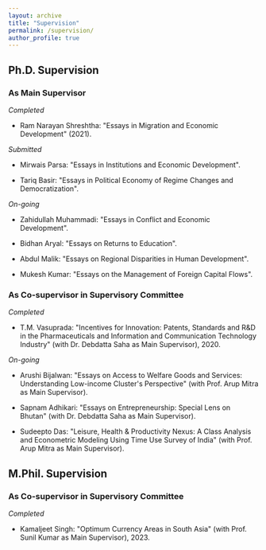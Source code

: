 ```yaml
---
layout: archive
title: "Supervision"
permalink: /supervision/
author_profile: true
---
```


## Ph.D. Supervision

### As Main Supervisor

*Completed*

* Ram Narayan Shreshtha: "Essays in Migration and Economic Development" (2021).

*Submitted*

* Mirwais Parsa: "Essays in Institutions and Economic Development".

* Tariq Basir: "Essays in Political Economy of Regime Changes and Democratization".

*On-going*

* Zahidullah Muhammadi: "Essays in Conflict and Economic Development".

* Bidhan Aryal: "Essays on Returns to Education".

* Abdul Malik: "Essays on Regional Disparities in Human Development".

* Mukesh Kumar: "Essays on the Management of Foreign Capital Flows".

### As Co-supervisor in Supervisory Committee

*Completed*

* T.M. Vasuprada: "Incentives for Innovation: Patents, Standards and R\&D in the Pharmaceuticals and Information and Communication Technology Industry" (with Dr. Debdatta Saha as Main Supervisor), 2020.

*On-going*

* Arushi Bijalwan: "Essays on Access to Welfare Goods and Services: Understanding Low-income Cluster's Perspective" (with Prof. Arup Mitra as Main Supervisor).

* Sapnam Adhikari: "Essays on Entrepreneurship: Special Lens on Bhutan" (with Dr. Debdatta Saha as Main Supervisor).

* Sudeepto Das: "Leisure, Health & Productivity Nexus: A Class Analysis and Econometric Modeling Using Time Use Survey of India" (with Prof. Arup Mitra as Main Supervisor).


## M.Phil. Supervision

### As Co-supervisor in Supervisory Committee

*Completed*

* Kamaljeet Singh: "Optimum Currency Areas in South Asia" (with Prof. Sunil Kumar as Main Supervisor), 2023.
